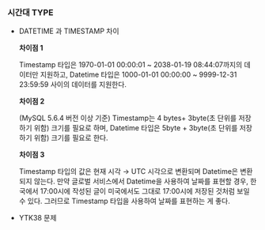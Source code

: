 ### 시간대 TYPE

- DATETIME 과 TIMESTAMP 차이

  **차이점 1**

  Timestamp 타입은 1970-01-01 00:00:01 ~ 2038-01-19 08:44:07까지의 데이터만 지원하고, Datetime 타입은 1000-01-01 00:00:00 ~ 9999-12-31 23:59:59 사이의 데이터를 지원한다.

  **차이점 2**

  (MySQL 5.6.4 버전 이상 기준) Timestamp는 4 bytes+ 3byte(초 단위를 저장하기 위함) 크기를 필요로 하며, Datetime 타입은 5byte + 3byte(초 단위를 저장하기 위함) 크기를 필요로 한다.

  **차이점 3**

  Timestamp 타입의 값은 현재 시각 → UTC 시각으로 변환되며 Datetime은 변환되지 않는다. 만약 글로벌 서비스에서 Datetime을 사용하여 날짜를 표현할 경우, 한국에서 17:00시에 작성된 글이 미국에서도 그대로 17:00시에 저장된 것처럼 보일 수 있다. 그러므로 Timestamp 타입을 사용하여 날짜를 표현하는 게 좋다.

- YTK38 문제